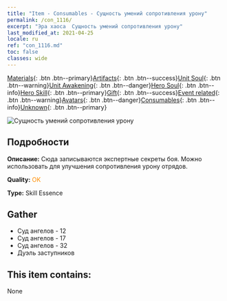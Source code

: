 ```yaml
---
title: "Item - Consumables - Сущность умений сопротивления урону"
permalink: /con_1116/
excerpt: "Эра хаоса  Сущность умений сопротивления урону"
last_modified_at: 2021-04-25
locale: ru
ref: "con_1116.md"
toc: false
classes: wide
---
```

 [Materials](/ItemsRU/){: .btn .btn--primary}[Artifacts](/ItemsRU/Artifacts/){: .btn .btn--success}[Unit Soul](/ItemsRU/UnitSoul/){: .btn .btn--warning}[Unit Awakening](/ItemsRU/UnitAwakening/){: .btn .btn--danger}[Hero Soul](/ItemsRU/HeroSoul/){: .btn .btn--info}[Hero Skill](/ItemsRU/HeroSkill/){: .btn .btn--primary}[Gift](/ItemsRU/Gift/){: .btn .btn--success}[Event related](/ItemsRU/Events/){: .btn .btn--warning}[Avatars](/ItemsRU/Avatars/){: .btn .btn--danger}[Consumables](/ItemsRU/Consumables/){: .btn .btn--info}[Unknown](/ItemsRU/Unknown/){: .btn .btn--primary}

 ![Сущность умений сопротивления урону](/images/t/i_7007.png)

## Подробности
 **Описание:** Сюда записываются экспертные секреты боя. Можно использовать для улучшения сопротивления урону отрядов.

 **Quality:** <span style="color: #FF8C00">OK</span>

 **Type:** Skill Essence

## Gather

*    Суд ангелов - 12 
*    Суд ангелов - 17 
*    Суд ангелов - 32 
*    Дуэль заступников 

## This item contains:

  None

